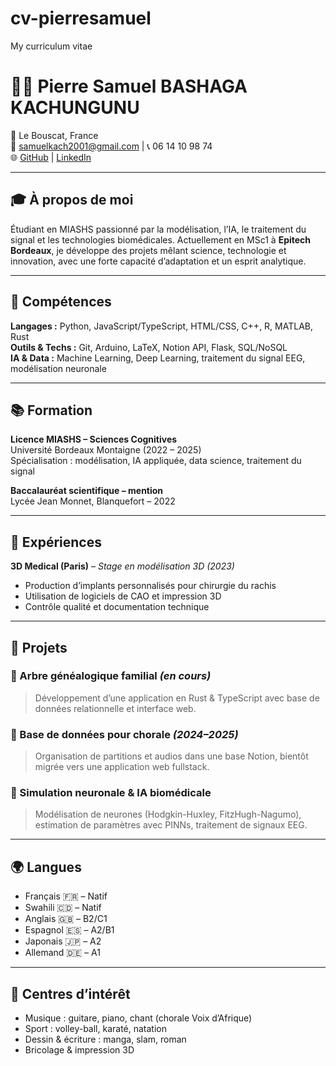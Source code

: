 # cv-pierresamuel
My curriculum vitae 

# 👨‍💻 Pierre Samuel BASHAGA KACHUNGUNU

📍 Le Bouscat, France  
📧 [samuelkach2001@gmail.com](mailto:samuelkach2001@gmail.com) | 📞 06 14 10 98 74  
🌐 [GitHub](https://github.com/psousam) | [LinkedIn](https://linkedin.com/in/pierre-samuel-bashaga-kachungunu-16b30529a/)  

---

## 🎓 À propos de moi

Étudiant en MIASHS passionné par la modélisation, l’IA, le traitement du signal et les technologies biomédicales. Actuellement en MSc1 à **Epitech Bordeaux**, je développe des projets mêlant science, technologie et innovation, avec une forte capacité d’adaptation et un esprit analytique.

---

## 🧠 Compétences

**Langages :** Python, JavaScript/TypeScript, HTML/CSS, C++, R, MATLAB, Rust  
**Outils & Techs :** Git, Arduino, LaTeX, Notion API, Flask, SQL/NoSQL  
**IA & Data :** Machine Learning, Deep Learning, traitement du signal EEG, modélisation neuronale

---

## 📚 Formation

**Licence MIASHS – Sciences Cognitives**  
Université Bordeaux Montaigne (2022 – 2025)  
Spécialisation : modélisation, IA appliquée, data science, traitement du signal

**Baccalauréat scientifique – mention**  
Lycée Jean Monnet, Blanquefort – 2022  

---

## 💼 Expériences

**3D Medical (Paris)** – *Stage en modélisation 3D (2023)*  
- Production d’implants personnalisés pour chirurgie du rachis  
- Utilisation de logiciels de CAO et impression 3D  
- Contrôle qualité et documentation technique

---

## 🔬 Projets

### 🔧 Arbre généalogique familial *(en cours)*
> Développement d’une application en Rust & TypeScript avec base de données relationnelle et interface web.

### 🎼 Base de données pour chorale *(2024–2025)*
> Organisation de partitions et audios dans une base Notion, bientôt migrée vers une application web fullstack.

### 🧠 Simulation neuronale & IA biomédicale
> Modélisation de neurones (Hodgkin-Huxley, FitzHugh-Nagumo), estimation de paramètres avec PINNs, traitement de signaux EEG.

---

## 🌍 Langues

- Français 🇫🇷 – Natif  
- Swahili 🇨🇩 – Natif  
- Anglais 🇬🇧 – B2/C1  
- Espagnol 🇪🇸 – A2/B1  
- Japonais 🇯🇵 – A2  
- Allemand 🇩🇪 – A1

---

## 🧩 Centres d’intérêt

- Musique : guitare, piano, chant (chorale Voix d’Afrique)  
- Sport : volley-ball, karaté, natation  
- Dessin & écriture : manga, slam, roman  
- Bricolage & impression 3D  

